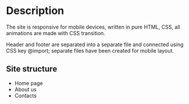 # Description

The site is responsive for mobile devices, written in pure HTML, CSS, all animations are made with CSS transition.

Header and footer are separated into a separate file and connected using CSS key @import; separate files have been created for mobile layout.

## Site structure

- Home page
- About us
- Contacts
